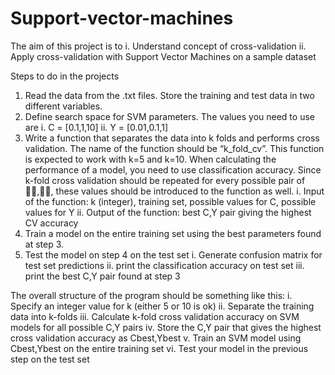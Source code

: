 # Support-vector-machines

The aim of this project is to
  i. Understand concept of cross-validation
  ii. Apply cross-validation with Support Vector Machines on a sample dataset
  
Steps to do in the projects
  1. Read the data from the .txt files. Store the training and test data in two different
  variables.
  2. Define search space for SVM parameters. The values you need to use are
    i. C = [0.1,1,10]
    ii. Y = [0.01,0.1,1]
  3. Write a function that separates the data into k folds and performs cross validation. The
  name of the function should be “k_fold_cv”. This function is expected to work with k=5
  and k=10. When calculating the performance of a model, you need to use classification
  accuracy. Since k-fold cross validation should be repeated for every possible pair of 􁈺􀜥,􀟛􁈻, these values should be introduced to the function as well.
    i. Input of the function: k (integer), training set, possible values for C, possible
    values for Y
    ii. Output of the function: best C,Y pair giving the highest CV accuracy
  4. Train a model on the entire training set using the best parameters found at step 3.
  5. Test the model on step 4 on the test set
    i. Generate confusion matrix for test set predictions
    ii. print the classification accuracy on test set
    iii. print the best C,Y pair found at step 3
    
    
The overall structure of the program should be something like this:
    i. Specify an integer value for k (either 5 or 10 is ok)
    ii. Separate the training data into k-folds
    iii. Calculate k-fold cross validation accuracy on SVM models for all possible C,Y
    pairs
    iv. Store the C,Y pair that gives the highest cross validation accuracy as Cbest,Ybest
    v. Train an SVM model using Cbest,Ybest on the entire training set
    vi. Test your model in the previous step on the test set
